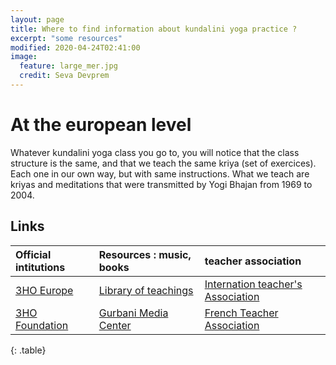 ```yaml
---
layout: page
title: Where to find information about kundalini yoga practice ?
excerpt: "some resources"
modified: 2020-04-24T02:41:00
image:
  feature: large_mer.jpg
  credit: Seva Devprem
---
```

# At the european level

Whatever kundalini yoga class you go to, you will notice that the class structure is the same, and that we teach the same kriya (set of exercices). Each one in our own way, but with same instructions. What we teach are kriyas and meditations that were transmitted by Yogi Bhajan from 1969 to 2004.

## Links

| Official intitutions | Resources : music, books | teacher association |
|:--------|:-------|:--------|
| [3HO Europe](https://3ho-europe.org/)   | [Library of teachings](https://www.libraryofteachings.com/)  | [Internation teacher's Association](https://www.ikyta.org/)     |
| [3HO Foundation](https://www.3ho.org/)  | [Gurbani Media Center](https://www.sikhnet.com/gurbani) | [French Teacher Association](https://ffky.fr/)  
{: .table} 

[^1]: Example: *domain.com/category-name/post-title*
